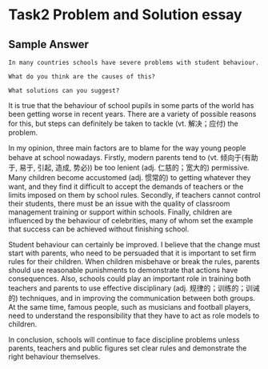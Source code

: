 # Task2 Problem and Solution essay

## Sample Answer

```
In many countries schools have severe problems with student behaviour.

What do you think are the causes of this?

What solutions can you suggest?
```

It is true that the behaviour of school pupils in some parts of the world has been getting worse in recent years. There are a variety of possible reasons for this, but steps can definitely be taken to tackle (vt. 解决；应付) the problem.

In my opinion, three main factors are to blame for the way young people behave at school nowadays. Firstly, modern parents tend to (vt. 倾向于(有助于, 易于, 引起, 造成, 势必)) be too lenient (adj. 仁慈的；宽大的) permissive. Many children become accustomed (adj. 惯常的) to getting whatever they want, and they find it difficult to accept the demands of teachers or the limits imposed on them by school rules. Secondly, if teachers cannot control their students, there must be an issue with the quality of classroom management training or support within schools. Finally, children are influenced by the behaviour of celebrities, many of whom set the example that success can be achieved without finishing school.  

Student behaviour can certainly be improved. I believe that the change must start with parents, who need to be persuaded that it is important to set firm rules for their children. When children misbehave or break the rules, parents should use reasonable punishments to demonstrate that actions have consequences. Also, schools could play an important role in training both teachers and parents to use effective disciplinary (adj. 规律的；训练的；训诫的) techniques, and in improving the communication between both groups. At the same time, famous people, such as musicians and football players, need to understand the responsibility that they have to act as role models to children.

In conclusion, schools will continue to face discipline problems unless parents, teachers and public figures set clear rules and demonstrate the right behaviour themselves. 